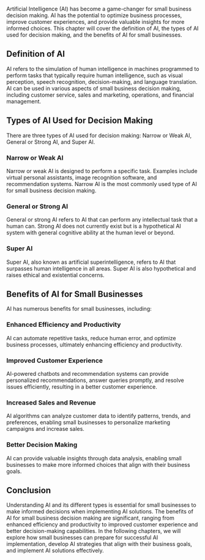 

Artificial Intelligence (AI) has become a game-changer for small business decision making. AI has the potential to optimize business processes, improve customer experiences, and provide valuable insights for more informed choices. This chapter will cover the definition of AI, the types of AI used for decision making, and the benefits of AI for small businesses.

Definition of AI
----------------

AI refers to the simulation of human intelligence in machines programmed to perform tasks that typically require human intelligence, such as visual perception, speech recognition, decision-making, and language translation. AI can be used in various aspects of small business decision making, including customer service, sales and marketing, operations, and financial management.

Types of AI Used for Decision Making
------------------------------------

There are three types of AI used for decision making: Narrow or Weak AI, General or Strong AI, and Super AI.

### Narrow or Weak AI

Narrow or weak AI is designed to perform a specific task. Examples include virtual personal assistants, image recognition software, and recommendation systems. Narrow AI is the most commonly used type of AI for small business decision making.

### General or Strong AI

General or strong AI refers to AI that can perform any intellectual task that a human can. Strong AI does not currently exist but is a hypothetical AI system with general cognitive ability at the human level or beyond.

### Super AI

Super AI, also known as artificial superintelligence, refers to AI that surpasses human intelligence in all areas. Super AI is also hypothetical and raises ethical and existential concerns.

Benefits of AI for Small Businesses
-----------------------------------

AI has numerous benefits for small businesses, including:

### Enhanced Efficiency and Productivity

AI can automate repetitive tasks, reduce human error, and optimize business processes, ultimately enhancing efficiency and productivity.

### Improved Customer Experience

AI-powered chatbots and recommendation systems can provide personalized recommendations, answer queries promptly, and resolve issues efficiently, resulting in a better customer experience.

### Increased Sales and Revenue

AI algorithms can analyze customer data to identify patterns, trends, and preferences, enabling small businesses to personalize marketing campaigns and increase sales.

### Better Decision Making

AI can provide valuable insights through data analysis, enabling small businesses to make more informed choices that align with their business goals.

Conclusion
----------

Understanding AI and its different types is essential for small businesses to make informed decisions when implementing AI solutions. The benefits of AI for small business decision making are significant, ranging from enhanced efficiency and productivity to improved customer experience and better decision-making capabilities. In the following chapters, we will explore how small businesses can prepare for successful AI implementation, develop AI strategies that align with their business goals, and implement AI solutions effectively.
